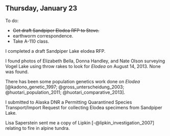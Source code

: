 ## Thursday, January 23

To do:

* ~~Get draft Sandpiper Elodea RFP to Steve.~~
* earthworm correspondence.
* Take A-110 class.

I completed a draft Sandpiper Lake elodea RFP.

I found photos of Elizabeth Bella, Donna Handley, and Nate Olson surveying Vogel Lake using throw rakes to look for *Elodea* on August 14, 2013. None was found.

There has been some population genetics work done on *Elodea* [@kadono_genetic_1997; @gross_unterscheidung_2003; @huotari_population_2011; @huotari_comparative_2013].

I submitted to Alaska DNR a Permitting Quarantined Species Transport/Import Request for collecting Elodea specimens from Sandpiper Lake.

Lisa Saperstein sent me a copy of Lipkin [-@lipkin_investigation_2007] relating to fire in alpine tundra.

